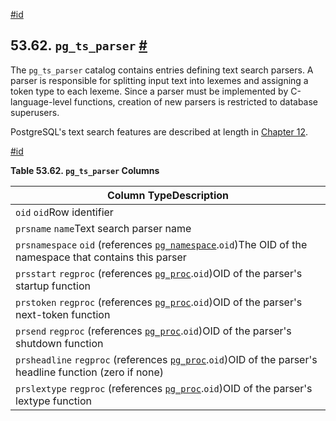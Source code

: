 [#id](#CATALOG-PG-TS-PARSER)

## 53.62. `pg_ts_parser` [#](#CATALOG-PG-TS-PARSER)

The `pg_ts_parser` catalog contains entries defining text search parsers. A parser is responsible for splitting input text into lexemes and assigning a token type to each lexeme. Since a parser must be implemented by C-language-level functions, creation of new parsers is restricted to database superusers.

PostgreSQL's text search features are described at length in [Chapter 12](textsearch).

[#id](#id-1.10.4.64.5)

**Table 53.62. `pg_ts_parser` Columns**

| Column TypeDescription                                                                                                           |
| -------------------------------------------------------------------------------------------------------------------------------- |
| `oid` `oid`Row identifier                                                                                                        |
| `prsname` `name`Text search parser name                                                                                          |
| `prsnamespace` `oid` (references [`pg_namespace`](catalog-pg-namespace).`oid`)The OID of the namespace that contains this parser |
| `prsstart` `regproc` (references [`pg_proc`](catalog-pg-proc).`oid`)OID of the parser's startup function                         |
| `prstoken` `regproc` (references [`pg_proc`](catalog-pg-proc).`oid`)OID of the parser's next-token function                      |
| `prsend` `regproc` (references [`pg_proc`](catalog-pg-proc).`oid`)OID of the parser's shutdown function                          |
| `prsheadline` `regproc` (references [`pg_proc`](catalog-pg-proc).`oid`)OID of the parser's headline function (zero if none)      |
| `prslextype` `regproc` (references [`pg_proc`](catalog-pg-proc).`oid`)OID of the parser's lextype function                       |
